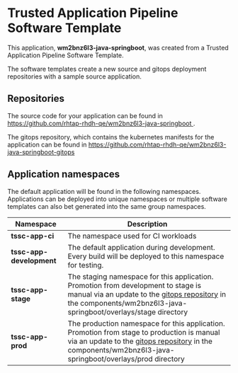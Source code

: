 # Trusted Application Pipeline Software Template

This application, **wm2bnz6l3-java-springboot**, was created from a Trusted Application Pipeline Software Template.

The software templates create a new source and gitops deployment repositories with a sample source application. 

## Repositories

The source code for your application can be found in [https://github.com/rhtap-rhdh-qe/wm2bnz6l3-java-springboot ](https://github.com/rhtap-rhdh-qe/wm2bnz6l3-java-springboot ).
 
The gitops repository, which contains the kubernetes manifests for the application can be found in 
[https://github.com/rhtap-rhdh-qe/wm2bnz6l3-java-springboot-gitops ](https://github.com/rhtap-rhdh-qe/wm2bnz6l3-java-springboot-gitops ) 

## Application namespaces 

The default application will be found in the following namespaces. Applications can be deployed into unique namespaces or multiple software templates can also bet generated into the same group namespaces.  

|  Namespace   |  Description   |  
| -------- | -------- |
| **tssc-app-ci** | The namespace used for CI workloads |
| **tssc-app-development** | The default application during development. Every build will be deployed to this namespace for testing. |
| **tssc-app-stage** | The staging namespace for this application. Promotion from development to stage is manual via an update to the [gitops repository](https://github.com/rhtap-rhdh-qe/wm2bnz6l3-java-springboot-gitops ) in the components/wm2bnz6l3-java-springboot/overlays/stage directory |
| **tssc-app-prod** | The production namespace for this application. Promotion from stage to production is manual via an update to the [gitops repository](https://github.com/rhtap-rhdh-qe/wm2bnz6l3-java-springboot-gitops ) in the components/wm2bnz6l3-java-springboot/overlays/prod directory |